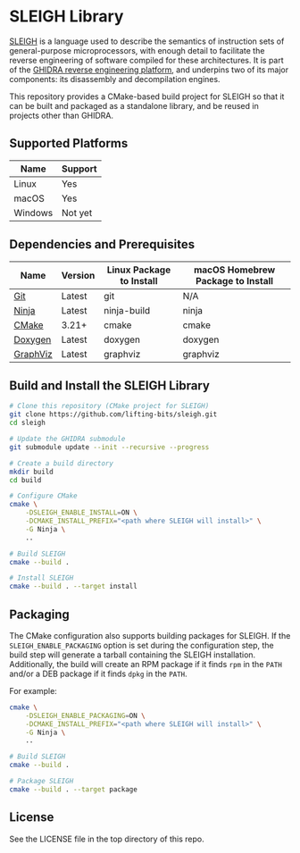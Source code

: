 # SLEIGH Library

[SLEIGH](https://ghidra.re/courses/languages/html/sleigh.html) is a language used to describe the semantics of instruction sets of general-purpose microprocessors, with enough detail to facilitate the reverse engineering of software compiled for these architectures. It is part of the [GHIDRA reverse engineering platform](https://github.com/NationalSecurityAgency/ghidra), and underpins two of its major components: its disassembly and decompilation engines.

This repository provides a CMake-based build project for SLEIGH so that it can be built and packaged as a standalone library, and be reused in projects other than GHIDRA.

## Supported Platforms

| Name | Support |
| ---- | ------- |
| Linux | Yes |
| macOS | Yes |
| Windows | Not yet |

## Dependencies and Prerequisites

| Name | Version | Linux Package to Install | macOS Homebrew Package to Install |
| ---- | ------- | ------------------------ | --------------------------------- |
| [Git](https://git-scm.com/) | Latest | git | N/A |
| [Ninja](https://ninja-build.org/) | Latest | ninja-build | ninja |
| [CMake](https://cmake.org/) | 3.21+ | cmake | cmake |
| [Doxygen](https://www.doxygen.nl/) | Latest | doxygen | doxygen |
| [GraphViz](https://graphviz.org/) | Latest | graphviz | graphviz |

## Build and Install the SLEIGH Library

```sh
# Clone this repository (CMake project for SLEIGH)
git clone https://github.com/lifting-bits/sleigh.git
cd sleigh

# Update the GHIDRA submodule
git submodule update --init --recursive --progress

# Create a build directory
mkdir build
cd build

# Configure CMake
cmake \
    -DSLEIGH_ENABLE_INSTALL=ON \
    -DCMAKE_INSTALL_PREFIX="<path where SLEIGH will install>" \
    -G Ninja \
    ..

# Build SLEIGH
cmake --build .

# Install SLEIGH
cmake --build . --target install
```

## Packaging

The CMake configuration also supports building packages for SLEIGH. If the `SLEIGH_ENABLE_PACKAGING` option is set during the configuration step, the build step will generate a tarball containing the SLEIGH installation. Additionally, the build will create an RPM package if it finds `rpm` in the `PATH` and/or a DEB package if it finds `dpkg` in the `PATH`.

For example:

```sh
cmake \
    -DSLEIGH_ENABLE_PACKAGING=ON \
    -DCMAKE_INSTALL_PREFIX="<path where SLEIGH will install>" \
    -G Ninja \
    ..

# Build SLEIGH
cmake --build .

# Package SLEIGH
cmake --build . --target package
```

## License

See the LICENSE file in the top directory of this repo.
